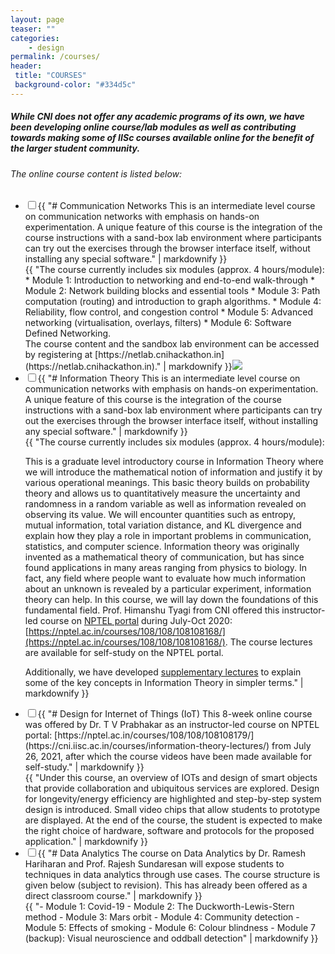 ```yaml
---
layout: page
teaser: ""
categories:
    - design
permalink: /courses/
header:
 title: "COURSES"
 background-color: "#334d5c"
---
```

##### While CNI does not offer any academic programs of its own, we have been developing online course/lab modules as well as contributing towards making some of IISc courses available online for the benefit of the larger student community.
###### The online course content is listed below:
<ul class="jekyllcodex_accordion">
   <li><input id="accordion1" type="checkbox" /><label for="accordion1">{{ "# Communication Networks
This is an intermediate level course on communication networks with emphasis on hands-on experimentation. A unique feature of this course is the integration of the course instructions with a sand-box lab environment where participants can try out the exercises through the browser interface itself, without installing any special software." |  markdownify }}</label>
<div>{{ "The course currently includes six modules (approx. 4 hours/module):
* Module 1: Introduction to networking and end-to-end walk-through
* Module 2: Network building blocks and essential tools
* Module 3: Path computation (routing) and introduction to graph algorithms.
* Module 4: Reliability, flow control, and congestion control
* Module 5: Advanced networking (virtualisation, overlays, filters)
* Module 6: Software Defined Networking.

<br>
The course content and the sandbox lab environment can be accessed by registering at [https://netlab.cnihackathon.in](https://netlab.cnihackathon.in)." | markdownify }}<img src="{{ site.url }}{{ site.baseurl }}/assets/img/CN_course.png"></div></li>
   <li><input id="accordion2" type="checkbox" /><label for="accordion2">{{ "# Information Theory
This is an intermediate level course on communication networks with emphasis on hands-on experimentation. A unique feature of this course is the integration of the course instructions with a sand-box lab environment where participants can try out the exercises through the browser interface itself, without installing any special software." |  markdownify }}</label>
<div>{{ "The course currently includes six modules (approx. 4 hours/module):

This is a graduate level introductory course in Information Theory where we will introduce the mathematical notion of information and justify it by various operational meanings. This basic theory builds on probability theory and allows us to quantitatively measure the uncertainty and randomness in a random variable as well as information revealed on observing its value. We will encounter quantities such as entropy, mutual information, total variation distance, and KL divergence and explain how they play a role in important problems in communication, statistics, and computer science. Information theory was originally invented as a mathematical theory of communication, but has since found applications in many areas ranging from physics to biology. In fact, any field where people want to evaluate how much information about an unknown is revealed by a particular experiment, information theory can help. In this course, we will lay down the foundations of this fundamental field.
Prof. Himanshu Tyagi from CNI offered this instructor-led course on [NPTEL portal](https://nptel.ac.in/) during July-Oct 2020: [https://nptel.ac.in/courses/108/108/108108168/](https://nptel.ac.in/courses/108/108/108108168/). The course lectures are available for self-study on the NPTEL portal.

Additionally, we have developed [supplementary lectures](https://cni.iisc.ac.in/courses/information-theory-lectures/) to explain some of the key concepts in Information Theory in simpler terms." | markdownify }}</div></li>

   <li><input id="accordion3" type="checkbox" /><label for="accordion3">{{ "# Design for Internet of Things (IoT)
This 8-week online course was offered by Dr. T V Prabhakar as an instructor-led course on NPTEL portal: [https://nptel.ac.in/courses/108/108/108108179/](https://cni.iisc.ac.in/courses/information-theory-lectures/) from July 26, 2021, after which the course videos have been made available for self-study." |  markdownify }}</label>
<div>{{ "Under this course, an overview of IOTs and design of smart objects that provide collaboration and ubiquitous services are explored. Design for longevity/energy efficiency are highlighted and step-by-step system design is introduced. Small video chips that allow students to prototype are displayed. At the end of the course, the student is expected to make the right choice of hardware, software and protocols for the proposed application." | markdownify }}</div></li>
        <li><input id="accordion4" type="checkbox" /><label for="accordion4">{{ "# Data Analytics 
The course on Data Analytics by Dr. Ramesh Hariharan and Prof. Rajesh Sundaresan will expose students to techniques in data analytics through use cases. The course structure is given below (subject to revision). This has already been offered as a direct classroom course." |  markdownify }}</label>
<div>{{ "- Module 1: Covid-19
- Module 2: The Duckworth-Lewis-Stern method
- Module 3: Mars orbit
- Module 4: Community detection
- Module 5: Effects of smoking
- Module 6: Colour blindness
- Module 7 (backup): Visual neuroscience and oddball detection" | markdownify }}</div></li>
</ul>

